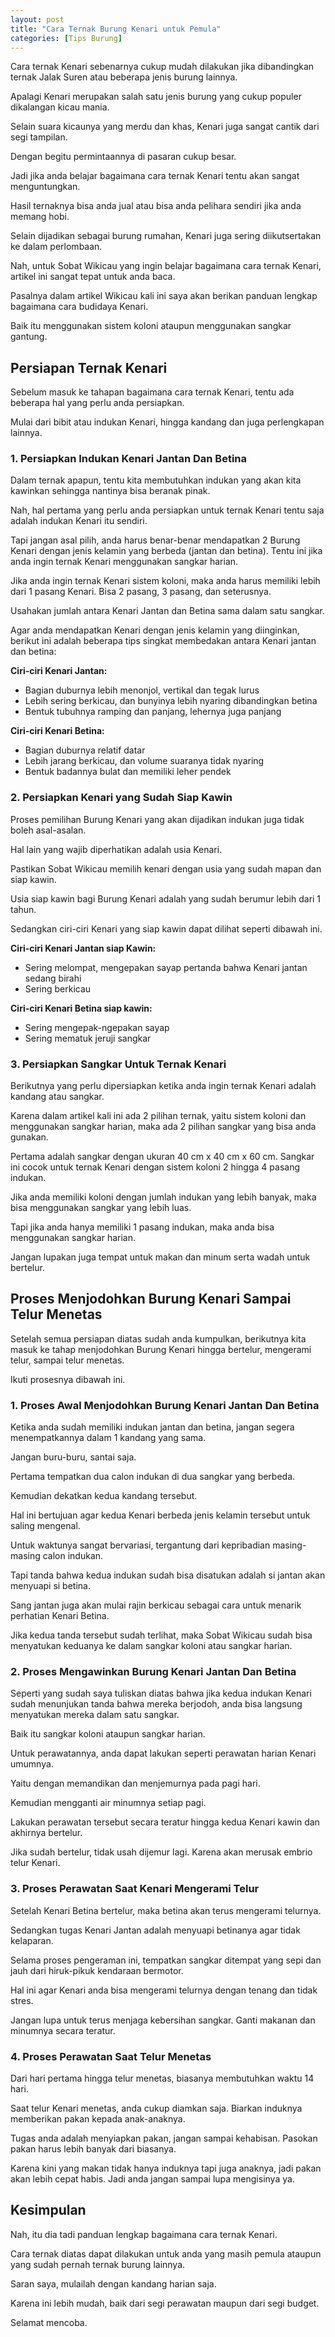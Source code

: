 ```yaml
---
layout: post
title: "Cara Ternak Burung Kenari untuk Pemula"
categories: [Tips Burung]
---
```


Cara ternak Kenari sebenarnya cukup mudah dilakukan jika dibandingkan ternak Jalak Suren atau beberapa jenis burung lainnya.

Apalagi Kenari merupakan salah satu jenis burung yang cukup populer dikalangan kicau mania.

Selain suara kicaunya yang merdu dan khas, Kenari juga sangat cantik dari segi tampilan.

Dengan begitu permintaannya di pasaran cukup besar.

Jadi jika anda belajar bagaimana cara ternak Kenari tentu akan sangat menguntungkan.

Hasil ternaknya bisa anda jual atau bisa anda pelihara sendiri jika anda memang hobi.

Selain dijadikan sebagai burung rumahan, Kenari juga sering diikutsertakan ke dalam perlombaan.

Nah, untuk Sobat Wikicau yang ingin belajar bagaimana cara ternak Kenari, artikel ini sangat tepat untuk anda baca.

Pasalnya dalam artikel Wikicau kali ini saya akan berikan panduan lengkap bagaimana cara budidaya Kenari.

Baik itu menggunakan sistem koloni ataupun menggunakan sangkar gantung.

## Persiapan Ternak Kenari

Sebelum masuk ke tahapan bagaimana cara ternak Kenari, tentu ada beberapa hal yang perlu anda persiapkan.

Mulai dari bibit atau indukan Kenari, hingga kandang dan juga perlengkapan lainnya.

### 1. Persiapkan Indukan Kenari Jantan Dan Betina

Dalam ternak apapun, tentu kita membutuhkan indukan yang akan kita kawinkan sehingga nantinya bisa beranak pinak.

Nah, hal pertama yang perlu anda persiapkan untuk ternak Kenari tentu saja adalah indukan Kenari itu sendiri.

Tapi jangan asal pilih, anda harus benar-benar mendapatkan 2 Burung Kenari dengan jenis kelamin yang berbeda (jantan dan betina). Tentu ini jika anda ingin ternak Kenari menggunakan sangkar harian.

Jika anda ingin ternak Kenari sistem koloni, maka anda harus memiliki lebih dari 1 pasang Kenari. Bisa 2 pasang, 3 pasang, dan seterusnya.

Usahakan jumlah antara Kenari Jantan dan Betina sama dalam satu sangkar.

Agar anda mendapatkan Kenari dengan jenis kelamin yang diinginkan, berikut ini adalah beberapa tips singkat membedakan antara Kenari jantan dan betina:

**Ciri-ciri Kenari Jantan:**

- Bagian duburnya lebih menonjol, vertikal dan tegak lurus
- Lebih sering berkicau, dan bunyinya lebih nyaring dibandingkan betina
- Bentuk tubuhnya ramping dan panjang, lehernya juga panjang

**Ciri-ciri Kenari Betina:**

- Bagian duburnya relatif datar
- Lebih jarang berkicau, dan volume suaranya tidak nyaring
- Bentuk badannya bulat dan memiliki leher pendek

### 2. Persiapkan Kenari yang Sudah Siap Kawin

Proses pemilihan Burung Kenari yang akan dijadikan indukan juga tidak boleh asal-asalan.

Hal lain yang wajib diperhatikan adalah usia Kenari.

Pastikan Sobat Wikicau memilih kenari dengan usia yang sudah mapan dan siap kawin.

Usia siap kawin bagi Burung Kenari adalah yang sudah berumur lebih dari 1 tahun.

Sedangkan ciri-ciri Kenari yang siap kawin dapat dilihat seperti dibawah ini.

**Ciri-ciri Kenari Jantan siap Kawin:**

- Sering melompat, mengepakan sayap pertanda bahwa Kenari jantan sedang birahi
- Sering berkicau

**Ciri-ciri Kenari Betina siap kawin:**

- Sering mengepak-ngepakan sayap
- Sering mematuk jeruji sangkar

### 3. Persiapkan Sangkar Untuk Ternak Kenari

Berikutnya yang perlu dipersiapkan ketika anda ingin ternak Kenari adalah kandang atau sangkar.

Karena dalam artikel kali ini ada 2 pilihan ternak, yaitu sistem koloni dan menggunakan sangkar harian, maka ada 2 pilihan sangkar yang bisa anda gunakan.

Pertama adalah sangkar dengan ukuran  40 cm x 40 cm x 60 cm. Sangkar ini cocok untuk ternak Kenari dengan sistem koloni 2 hingga 4 pasang indukan.

Jika anda memiliki koloni dengan jumlah indukan yang lebih banyak, maka bisa menggunakan sangkar yang lebih luas.

Tapi jika anda hanya memiliki 1 pasang indukan, maka anda bisa menggunakan sangkar harian.

Jangan lupakan juga tempat untuk makan dan minum serta wadah untuk bertelur.

## Proses Menjodohkan Burung Kenari Sampai Telur Menetas

Setelah semua persiapan diatas sudah anda kumpulkan, berikutnya kita masuk ke tahap menjodohkan Burung Kenari hingga bertelur, mengerami telur, sampai telur menetas.

Ikuti prosesnya dibawah ini.

### 1. Proses Awal Menjodohkan Burung Kenari Jantan Dan Betina

Ketika anda sudah memiliki indukan jantan dan betina, jangan segera menempatkannya dalam 1 kandang yang sama.

Jangan buru-buru, santai saja.

Pertama tempatkan dua calon indukan di dua sangkar yang berbeda.

Kemudian dekatkan kedua kandang tersebut.

Hal ini bertujuan agar kedua Kenari berbeda jenis kelamin tersebut untuk saling mengenal.

Untuk waktunya sangat bervariasi, tergantung dari kepribadian masing-masing calon indukan.

Tapi tanda bahwa kedua indukan sudah bisa disatukan adalah si jantan akan menyuapi si betina.

Sang jantan juga akan mulai rajin berkicau sebagai cara untuk menarik perhatian Kenari Betina.

Jika kedua tanda tersebut sudah terlihat, maka Sobat Wikicau sudah bisa menyatukan keduanya ke dalam sangkar koloni atau sangkar harian.

### 2. Proses Mengawinkan Burung Kenari Jantan Dan Betina

Seperti yang sudah saya tuliskan diatas bahwa jika kedua indukan Kenari sudah menunjukan tanda bahwa mereka berjodoh, anda bisa langsung menyatukan mereka dalam satu sangkar.

Baik itu sangkar koloni ataupun sangkar harian.

Untuk perawatannya, anda dapat lakukan seperti perawatan harian Kenari umumnya.

Yaitu dengan memandikan dan menjemurnya pada pagi hari.

Kemudian mengganti air minumnya setiap pagi.

Lakukan perawatan tersebut secara teratur hingga kedua Kenari kawin dan akhirnya bertelur.

Jika sudah bertelur, tidak usah dijemur lagi. Karena akan merusak embrio telur Kenari.

### 3. Proses Perawatan Saat Kenari Mengerami Telur

Setelah Kenari Betina bertelur, maka betina akan terus mengerami telurnya.

Sedangkan tugas Kenari Jantan adalah menyuapi betinanya agar tidak kelaparan.

Selama proses pengeraman ini, tempatkan sangkar ditempat yang sepi dan jauh dari hiruk-pikuk kendaraan bermotor.

Hal ini agar Kenari anda bisa mengerami telurnya dengan tenang dan tidak stres.

Jangan lupa untuk terus menjaga kebersihan sangkar. Ganti makanan dan minumnya secara teratur.

### 4. Proses Perawatan Saat Telur Menetas

Dari hari pertama hingga telur menetas, biasanya membutuhkan waktu 14 hari.

Saat telur Kenari menetas, anda cukup diamkan saja. Biarkan induknya memberikan pakan kepada anak-anaknya.

Tugas anda adalah menyiapkan pakan, jangan sampai kehabisan. Pasokan pakan harus lebih banyak dari biasanya.

Karena kini yang makan tidak hanya induknya tapi juga anaknya, jadi pakan akan lebih cepat habis. Jadi anda jangan sampai lupa mengisinya ya.

## Kesimpulan

Nah, itu dia tadi panduan lengkap bagaimana cara ternak Kenari.

Cara ternak diatas dapat dilakukan untuk anda yang masih pemula ataupun yang sudah pernah ternak burung lainnya.

Saran saya, mulailah dengan kandang harian saja.

Karena ini lebih mudah, baik dari segi perawatan maupun dari segi budget.

Selamat mencoba.